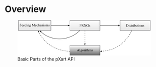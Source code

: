 # Overview

<figure>
    <img src="/images/api_parts.png" />
    <figcaption>Basic Parts of the pXart API</figcaption>
</figure>